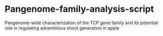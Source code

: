 # Pangenome-family-analysis-script
Pangenome-wide characterization of the TCP gene family and its potential role in regulating adventitious shoot generation in apple
